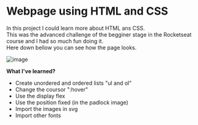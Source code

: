 # Webpage using HTML and CSS

In this project I could learn more about HTML ans CSS.</br>
This was the advanced challenge of the begginer stage in the Rocketseat course and I had so much fun doing it.</br>
Here down bellow you can see how the page looks.

![image](https://user-images.githubusercontent.com/81266915/218179795-1fcd77c4-62ed-4a0a-b49d-0bef5905b855.png)


**What I've learned?**
* Create unordered and ordered lists "ul and ol"
* Change the coursor  ":hover"
* Use the display flex
* Use the position fixed (in the padlock image)
* Import the images in svg
* Import other fonts

